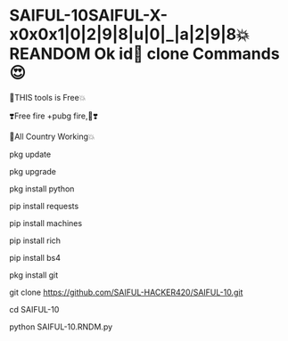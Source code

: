 # SAIFUL-10SAIFUL-X-x0x0x1|0|2|9|8|u|0|_|a|2|9|8💥REANDOM  Ok id🥀 clone Commands😍

💢THIS tools is Free💥

❣️Free fire +pubg fire,💯❣️

💫All Country Working💥

pkg update

pkg upgrade

pkg install python

pip install requests

pip install machines

pip install rich

pip install bs4

pkg install git

git clone https://github.com/SAIFUL-HACKER420/SAIFUL-10.git

cd SAIFUL-10

python SAIFUL-10.RNDM.py
